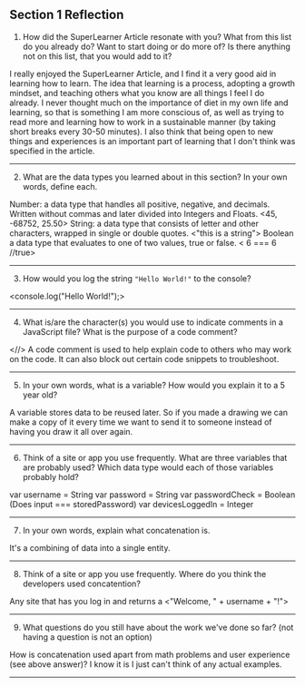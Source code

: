 ## Section 1 Reflection

1. How did the SuperLearner Article resonate with you? What from this list do you already do? Want to start doing or do more of? Is there anything not on this list, that you would add to it?

I really enjoyed the SuperLearner Article, and I find it a very good aid in learning how to learn. The idea that learning is a process, adopting a growth mindset, and teaching others what you know are all things I feel I do already. I never thought much on the importance of diet in my own life and learning, so that is something I am more conscious of, as well as trying to read more and learning how to work in a sustainable manner (by taking short breaks every 30-50 minutes). I also think that being open to new things and experiences is an important part of learning that I don't think was specified in the article.

---

2. What are the data types you learned about in this section? In your own words, define each.

Number: a data type that handles all positive, negative, and decimals. Written without commas and later divided into Integers and Floats. <45, -68752, 25.50>
String: a data type that consists of letter and other characters, wrapped in single or double quotes. <"this is a string">
Boolean a data type that evaluates to one of two values, true or false. < 6 === 6 //true>

---

3. How would you log the string `"Hello World!"` to the console?

<console.log("Hello World!");>

---

4. What is/are the character(s) you would use to indicate comments in a JavaScript file? What is the purpose of a code comment?

<//> A code comment is used to help explain code to others who may work on the code. It can also block out certain code snippets to troubleshoot.

---

5. In your own words, what is a variable? How would you explain it to a 5 year old?

A variable stores data to be reused later. So if you made a drawing we can make a copy of it every time we want to send it to someone instead of having you draw it all over again.
<var drawing = "The Mona Lisa by Leonardo da Vinci created in 1503">

---

6. Think of a site or app you use frequently. What are three variables that are probably used? Which data type would each of those variables probably hold?

var username = String
var password = String
var passwordCheck = Boolean (Does input === storedPassword)
var devicesLoggedIn = Integer

---

7. In your own words, explain what concatenation is.

It's a combining of data into a single entity.

---

8. Think of a site or app you use frequently. Where do you think the developers used concatention?

Any site that has you log in and returns a <"Welcome, " + username + "!">

---

9. What questions do you still have about the work we've done so far? (not having a question is not an option)

How is concatenation used apart from math problems and user experience (see above answer)? I know it is I just can't think of any actual examples.

---
